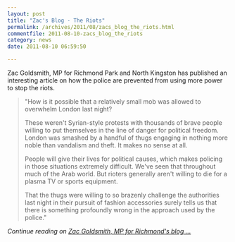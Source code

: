 ```yaml
---
layout: post
title: "Zac's Blog - The Riots"
permalink: /archives/2011/08/zacs_blog_the_riots.html
commentfile: 2011-08-10-zacs_blog_the_riots
category: news
date: 2011-08-10 06:59:50

---
```


Zac Goldsmith, MP for Richmond Park and North Kingston has published an interesting article on how the police are prevented from using more power to stop the riots.

> "How is it possible that a relatively small mob was allowed to overwhelm London last night?
> 
>  These weren't Syrian-style protests with thousands of brave people willing to put themselves in the line of danger for political freedom. London was smashed by a handful of thugs engaging in nothing more noble than vandalism and theft. It makes no sense at all.
> 
>  People will give their lives for political causes, which makes policing in those situations extremely difficult. We've seen that throughout much of the Arab world. But rioters generally aren't willing to die for a plasma TV or sports equipment.
> 
>  That the thugs were willing to so brazenly challenge the authorities last night in their pursuit of fashion accessories surely tells us that there is something profoundly wrong in the approach used by the police."
> 
 <cite>Continue reading on [Zac Goldsmith, MP for Richmond's blog ...](http://www.zacgoldsmith.com/default.asp?contentID=85</cite>)
